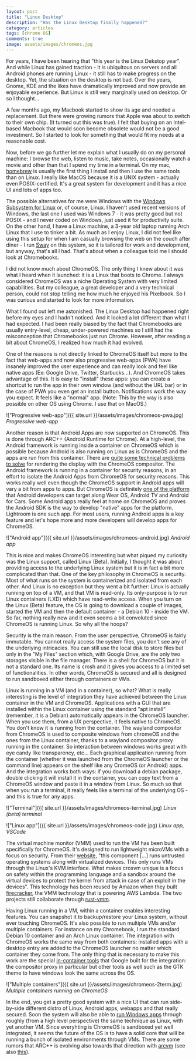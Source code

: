 ```yaml
---
layout: post
title: "Linux Desktop"
description: "Has the Linux Desktop finally happened?"
category: articles
tags: [chrome OS]
comments: true
image: assets/images/chromeos.jpg
---
```


For years, I have been hearing that "this year is the Linux Dekstop year". And while Linux has gained traction - it is ubiquitous on servers and all Android phones are running Linux - it still has to make progress on the desktop. Yet, the situation on the desktop is not bad. Over the years, Gnome, KDE and the likes have dramatically improved and now provide an enjoyable experience. But Linux is still very marginally used on desktop. Or so I thought...

A few months ago, my Macbook started to show its age and needed a replacement. But there were growing rumors that Apple was about to switch to their own chip. (It turned out this was true). I felt that buying on an Intel-based Macbook that would soon become obsolete would not be a good investment. So I started to look for something that would fit my needs at a reasonable cost.

Now, before we go further let me explain what I usually do on my personal machine: I browse the web, listen to music, take notes, occasionally watch a movie and other than that I spend my time in a terminal. On my mac, [homebrew](https://brew.sh/) is usually the first thing I install and then I use the same tools than on Linux. I really like MacOS because it is a UNIX system - actually even POSIX-certified. It's a great system for development and it has a nice UI and lots of apps too.

The possible alternatives for me were Windows with the [Windows Subsystem for Linux](https://en.wikipedia.org/wiki/Windows_Subsystem_for_Linux) or, of course, Linux. I haven't used recent versions of Windows, the last one I used was Windows 7 - it was pretty good but not POSIX - and I never coded on Windows, just used it for productivity suite. On the other hand, I have a Linux machine, a 3-year old laptop running Arch Linux that I use to tinker a bit. As much as I enjoy Linux, I did not feel like using this setup for when I am casually browsing the web on the couch after diner - I run [Sway](https://swaywm.org/) on this system, so it is tailored for work and development, but anyway, that's all I had. That's about when a colleague told me I should look at Chromebooks.

I did not know much about ChromeOS. The only thing I knew about it was what I heard when it launched: it is a Linux that boots to Chrome. I always considered ChromeOS was a niche Operating System with very limited capabilities. But my colleague, a great developer and a very technical person, could not stop telling me how much he enjoyed his Pixelbook. So I was curious and started to look for more information.

What I found out left me astonished. The Linux Desktop had happened right before my eyes and I hadn't noticed. And it looked a lot different than what I had expected. I had been really biased by the fact that Chromebooks are usually entry-level, cheap, under-powered machines so I still had the misconception that Chromebooks just run Chrome. However, after reading a bit about ChromeOS, I realized how much it had evolved. 

One of the reasons is not directly linked to ChromeOS itself but more to the fact that web-apps and now also progressive web-apps (PWA) have insanely improved the user experience and can really look and feel like native apps (Ex: Google Drive, Twitter, Starbucks...). And ChromeOS takes advantage of this. It is easy to "install" these apps: you can create a shortcut to run the app in their own window (and without the URL bar) or in the case of PWA you even get an install button. Notifications work the way you expect. It feels like a "normal" app. (Note: This by the way is also possible on other OS using Chrome. I use that on MacOS.)

!["Progressive web-app"]({{ site.url }}/assets/images/chromeos-pwa.jpg)
*Progressive web-app*

Another reason is that Android Apps are now supported on ChromeOS. This is done through ARC++ (Android Runtime for Chrome). At a high-level, the Android framework is running inside a container on ChromeOS which is possible because Android is also running on Linux as is ChromeOS and the apps are run from this container. There are [quite some technical problems to solve](https://lwn.net/Articles/701964/) for rendering the display with the ChromeOS compositor. The Android framework is running in a container for security reasons, in an effort to isolate the Android Apps from ChromeOS for security reasons. This works really well even though the ChromeOS support in Android apps will vary a bit from apps to apps. But ChromeOS is definitely [one of the platform](https://developer.android.com/chrome-os/intro) that Android developers can target along Wear OS, Android TV and Android for Cars. Some Android apps really feel at home on ChromeOS and proves the Android SDK is the way to develop "native" apps for the platform. Lightroom is one such app. For most users, running Android apps is a key feature and let's hope more and more developers will develop apps for ChromeOS.

!["Android app"]({{ site.url }}/assets/images/chromeos-android.jpg)
*Android app*

This is nice and makes ChromeOS interesting but what piqued my curiosity was the Linux support, called Linux (Beta). Initially, I thought it was about providing access to the underlying Linux system but it is in fact a bit more complicated than that. One of the key philosophy in ChromeOS is security. Most of what runs on the system is containerized and isolated from each other. And Linux is no exception but they went a bit further: Linux is actually running on top of a VM, and that VM is read-only. Its only-purpose is to run Linux containers (LXD) which have read-write access. When you turn on the Linux (Beta) feature, the OS is going to download a couple of images, started the VM and then the default container - a Debian 10 - inside the VM. So far, nothing really new and it even seems a bit convoluted since ChromeOS is running Linux. So why all the hoops?

Security is the main reason. From the user perspective, ChromeOS is fairly immutable. You cannot really access the system files, you don't see any of the underlying intricacies. You can still use the local disk to store files but only in the "My Files" section which, with Google Drive, are the only two storages visible in the file manager. There is a shell for ChromeOS but it is not a standard one. Its name is crosh and it gives you access to a limited set of functionalities. In other words, ChromeOS is secured and all is designed to run sandboxed either through containers or VMs.

Linux is running in a VM (and in a container), so what? What is really interesting is the level of integration they have achieved between the Linux container in the VM and ChromeOS. Applications with a GUI that are installed within the Linux container using the standard "apt install" (remember, it is a Debian) automatically appears in the ChromeOS launcher. When you use them, from a UX perspective, it feels native to ChromeOS. You don't know it is running from the container. The wayland compositor from ChromeOS is used to composite windows from chromeOS and the ones from the Linux container, thanks to a wayland compositor proxy running in the container. So interaction between windows works great with eye candy like transparency, etc... Each graphical application running from the container (whether it was launched from the ChromeOS launcher or the command line) appears on the shelf like any CromeOS (or Android) apps. And the integration works both ways: if you download a debian package, double clicking it will install it in the container, you can copy text from a ChromeOS window and paste it in a window from Linux. So much so that when you run a terminal, it really feels like a terminal of the underlying OS - and this is true for any apps.

!["Terminal"]({{ site.url }}/assets/images/chromeos-terminal.jpg)
*Linux (beta) terminal*

!["Linux app"]({{ site.url }}/assets/images/chromeos-code.jpg)
*Linux app, VSCode*

The virtual machine monitor (VMM) used to run the VM has been built specifically for ChromeOS. It's designed to run lightweight microVMs with a focus on security. From their [website](https://chromium.googlesource.com/chromiumos/platform/crosvm/+/master/README.md), "this component [...] runs untrusted operating systems along with virtualized devices. This only runs VMs through the Linux's KVM interface. What makes crosvm unique is a focus on safety within the programming language and a sandbox around the virtual devices to protect the kernel from attack in case of an exploit in the devices". This technology has been reused by Amazon when they built [firecracker](https://firecracker-microvm.github.io/), the VMM technology that is powering AWS Lambda. The two projects still collaborate through [rust-vmm](https://github.com/rust-vmm).

Having Linux running in a VM, within a container enables interesting features. You can snapshot it to backup/restore your Linux system, without ever touching ChromeOS. It's also possible to run multiple VMs and/or multiple containers. For instance on my Chromebook, I run the standard Debian 10 container and an Arch Linux container. The integration with ChromeOS works the same way from both containers: installed apps with a desktop entry are added to the ChromeOS launcher no matter which container they come from. The only thing that is necessary to make this work are the special [in-container tools](https://chromium.googlesource.com/chromiumos/containers/cros-container-guest-tools/) that Google built for the integration: the compositor proxy in particular but other tools as well such as the GTK theme to have windows look the same across the OS.

!["Multiple containers"]({{ site.url }}/assets/images/chromeos-2term.jpg)
*Multiple containers running on ChromeOS*

In the end, you get a pretty good system with a nice UI that can run side-by-side different distro of Linux, Android apps, webapps and that really secured. Soon the system will also be able to [run Windows apps](https://www.theverge.com/2020/7/31/21348963/google-chrome-os-windows-apps-chromebooks-features-interview) through roughly (from a high level perspective) the same technique as Linux, with yet another VM. Since everyhting is ChromeOS is sandboxed yet well integrated, it seems the future of the OS is to have a solid core that will be running a bunch of isolated environments through VMs. There are some rumors that ARC++ is evolving also towards that direction with [arcvm](https://9to5google.com/2019/05/24/chrome-os-android-apps-vm/) (see also [this](https://chromeunboxed.com/chrome-os-android-11-apps-arcvm-crostini/)).

